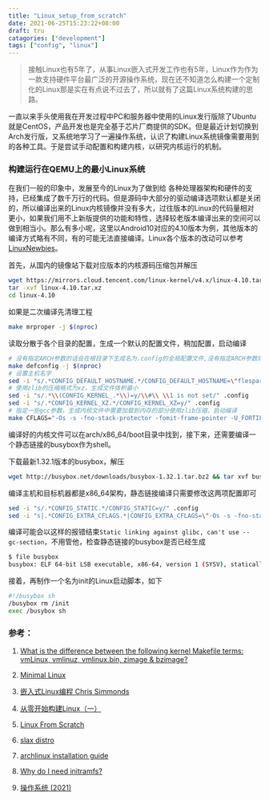 ```yaml
---
title: "Linux_setup_from_scratch"
date: 2021-06-25T15:23:22+08:00
draft: tru
catagories: ["development"]
tags: ["config", "linux"]
---
```




> 接触Linux也有5年了，从事Linux嵌入式开发工作也有5年，Linux作为作为一款支持硬件平台最广泛的开源操作系统，现在还不知道怎么构建一个定制化的Linux那是实在有点说不过去了，所以就有了这篇Linux系统构建的思路。

一直以来手头使用我在开发过程中PC和服务器中使用的Linux发行版除了Ubuntu就是CentOS，产品开发也是完全基于芯片厂商提供的SDK。但是最近计划切换到Arch发行版，又系统地学习了一遍操作系统，认识了构建Linux系统镜像需要用到的各种工具。于是尝试手动配置和构建内核，以研究内核运行的机制。



###	构建运行在QEMU上的最小Linux系统

在我们一般的印象中，发展至今的Linux为了做到给 各种处理器架构和硬件的支持，已经集成了数千万行的代码。但是源码中大部分的驱动编译选项默认都是关闭的，所以编译出来的Linux内核镜像并没有多大，过往版本的Linux的代码量相对更小，如果我们用不上新版提供的功能和特性，选择较老版本编译出来的空间可以做到相当小。那么有多小呢，这里以Android10对应的4.10版本为例，其他版本的编译方式略有不同，有的可能无法直接编译。Linux各个版本的改动可以参考[LinuxNewbies][1]。

首先，从国内的镜像站下载对应版本的内核源码压缩包并解压

```bash
wget https://mirrors.cloud.tencent.com/linux-kernel/v4.x/linux-4.10.tar.xz
tar -xvf linux-4.10.tar.xz
cd linux-4.10
```

如果是二次编译先清理工程

```bash
make mrproper -j $(nproc)
```

读取分散于各个目录的配置，生成一个默认的配置文件，稍加配置，启动编译

```bash
# 没有指定ARCH参数的话会在根目录下生成名为.config的全局配置文件,没有指定ARCH参数则默认为x86_64平台
make defconfig -j $(nproc)
# 设置主机名字
sed -i "s/.*CONFIG_DEFAULT_HOSTNAME.*/CONFIG_DEFAULT_HOSTNAME=\"flespark\"/" .config
# 使用zlib的压缩格式为xz，生成文件体积最小
sed -i "s/.*\\(CONFIG_KERNEL_.*\\)=y/\\#\\ \\1 is not set/" .config
sed -i "s/.*CONFIG_KERNEL_XZ.*/CONFIG_KERNEL_XZ=y/" .config
# 指定一些gcc参数，生成内核文件中需要加载到内存的部分使用zlib压缩，启动编译
make CFLAGS="-Os -s -fno-stack-protector -fomit-frame-pointer -U_FORTIFY_SOURCE" bzImage -j $(nproc)
```

编译好的内核文件可以在arch/x86_64/boot目录中找到，接下来，还需要编译一个静态链接的busybox作为shell。

下载最新1.32.1版本的busybox，解压

```bash
wget http://busybox.net/downloads/busybox-1.32.1.tar.bz2 && tar xvf busybox-1.32.1.tar.bz2 && cd busybox-1.32.1
```

编译主机和目标机器都是x86_64架构，静态链接编译只需要修改这两项配置即可

```bash
sed -i "s/.*CONFIG_STATIC.*/CONFIG_STATIC=y/" .config
sed -i "s|.*CONFIG_EXTRA_CFLAGS.*|CONFIG_EXTRA_CFLAGS=\"-Os -s -fno-stack-protector -fomit-frame-pointer -U_FORTIFY_SOURCE\"|" .config
```

编译可能会以这样的报错结束`Static linking against glibc, can't use --gc-section`，不用管他，检查静态链接的busybox是否已经生成

```bash
$ file busybox
busybox: ELF 64-bit LSB executable, x86-64, version 1 (SYSV), statically linked, BuildID[sha1]=3f84fd0fa0f21c3354d3c6b52e013721c261918f, for GNU/Linux 3.2.0, stripped
```

接着，再制作一个名为init的Linux启动脚本，如下

```bash
#!/busybox sh
/busybox rm /init
exec /busybox sh
```





###	参考：

[1]: https://kernelnewbies.org/LinuxVersions	"LinuxNewbies"



1. [What is the difference between the following kernel Makefile terms: vmLinux, vmlinuz, vmlinux.bin, zimage & bzimage?](https://unix.stackexchange.com/questions/5518/what-is-the-difference-between-the-following-kernel-makefile-terms-vmlinux-vml)

2. [Minimal Linux](https://github.com/ivandavidov/minimal)
3. [嵌入式Linux编程 Chris Simmonds](http://www.hzcourse.com/web/refbook/detail/6937/208)
4. [从零开始构建Linux（一）](https://zhou-yuxin.github.io/articles/2015/%E4%BB%8E%E9%9B%B6%E5%BC%80%E5%A7%8B%E6%9E%84%E5%BB%BAlinux%EF%BC%88%E4%B8%80%EF%BC%89%E2%80%94%E2%80%94%E7%BC%96%E8%AF%91linux%E5%86%85%E6%A0%B8/index.html)
5. [Linux From Scratch](https://www.linuxfromscratch.org/)
6. [slax distro](https://www.slax.org/)
7. [archlinux installation guide](https://wiki.archlinux.org/title/Installation_guide_(%E7%AE%80%E4%BD%93%E4%B8%AD%E6%96%87))
8. [Why do I need initramfs?](https://unix.stackexchange.com/questions/122100/why-do-i-need-initramfs)
9. [操作系统 (2021)](http://jyywiki.cn/OS/2021/)

